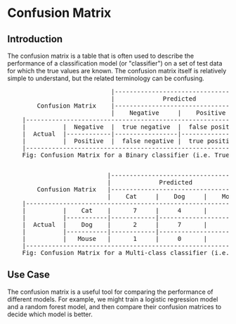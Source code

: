 # Confusion Matrix

## Introduction

The confusion matrix is a table that is often used to describe the performance of a classification model (or "classifier") on a set of test data for which the true values are known. The confusion matrix itself is relatively simple to understand, but the related terminology can be confusing.

<pre>
                            |-----------------------------------|  
                            |             Predicted             |  
        Confusion Matrix    |-----------------------------------|  
                            |    Negative     |    Positive     |  
    |-----------------------------------------------------------|  
    |          |  Negative  |  true negative  |  false positive |  
    |  Actual  |------------|-----------------|-----------------|  
    |          |  Positive  |  false negative |  true positive  |  
    |-----------------------------------------------------------|  
    Fig: Confusion Matrix for a Binary classifier (i.e. True/False, Positive/Negative, etc.)
</pre>
<pre>

                           |----------------------------------------|  
                           |             Predicted                  |  
        Confusion Matrix   |----------------------------------------|  
                           |    Cat     |    Dog     |    Mouse     |  
    |---------------------------------------------------------------|  
    |          |    Cat    |      7     |     4      |      4       |
    |          |-----------|------------|---------------------------|  
    |  Actual  |    Dog    |      2     |     7      |      1       |
    |          |-----------|------------|---------------------------|  
    |          |   Mouse   |      1     |     0      |      9       |
    |---------------------------------------------------------------| 
    Fig: Confusion Matrix for a Multi-class classifier (i.e. Cat/Dog/Mouse)
</pre>

## Use Case

The confusion matrix is a useful tool for comparing the performance of different models. For example, we might train a logistic regression model and a random forest model, and then compare their confusion matrices to decide which model is better.
